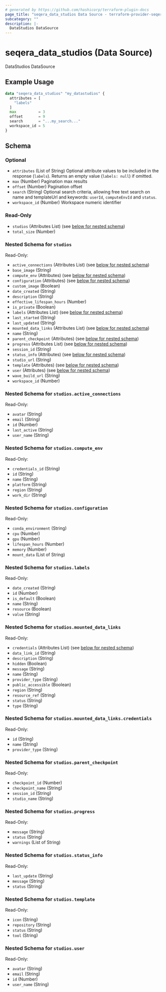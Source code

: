 ```yaml
---
# generated by https://github.com/hashicorp/terraform-plugin-docs
page_title: "seqera_data_studios Data Source - terraform-provider-seqera"
subcategory: ""
description: |-
  DataStudios DataSource
---
```


# seqera_data_studios (Data Source)

DataStudios DataSource

## Example Usage

```terraform
data "seqera_data_studios" "my_datastudios" {
  attributes = [
    "labels"
  ]
  max          = 3
  offset       = 9
  search       = "...my_search..."
  workspace_id = 5
}
```

<!-- schema generated by tfplugindocs -->
## Schema

### Optional

- `attributes` (List of String) Optional attribute values to be included in the response (`labels`). Returns an empty value (`labels: null`) if omitted.
- `max` (Number) Pagination max results
- `offset` (Number) Pagination offset
- `search` (String) Optional search criteria, allowing free text search on name and templateUrl and keywords: `userId`, `computeEnvId` and `status`.
- `workspace_id` (Number) Workspace numeric identifier

### Read-Only

- `studios` (Attributes List) (see [below for nested schema](#nestedatt--studios))
- `total_size` (Number)

<a id="nestedatt--studios"></a>
### Nested Schema for `studios`

Read-Only:

- `active_connections` (Attributes List) (see [below for nested schema](#nestedatt--studios--active_connections))
- `base_image` (String)
- `compute_env` (Attributes) (see [below for nested schema](#nestedatt--studios--compute_env))
- `configuration` (Attributes) (see [below for nested schema](#nestedatt--studios--configuration))
- `custom_image` (Boolean)
- `date_created` (String)
- `description` (String)
- `effective_lifespan_hours` (Number)
- `is_private` (Boolean)
- `labels` (Attributes List) (see [below for nested schema](#nestedatt--studios--labels))
- `last_started` (String)
- `last_updated` (String)
- `mounted_data_links` (Attributes List) (see [below for nested schema](#nestedatt--studios--mounted_data_links))
- `name` (String)
- `parent_checkpoint` (Attributes) (see [below for nested schema](#nestedatt--studios--parent_checkpoint))
- `progress` (Attributes List) (see [below for nested schema](#nestedatt--studios--progress))
- `session_id` (String)
- `status_info` (Attributes) (see [below for nested schema](#nestedatt--studios--status_info))
- `studio_url` (String)
- `template` (Attributes) (see [below for nested schema](#nestedatt--studios--template))
- `user` (Attributes) (see [below for nested schema](#nestedatt--studios--user))
- `wave_build_url` (String)
- `workspace_id` (Number)

<a id="nestedatt--studios--active_connections"></a>
### Nested Schema for `studios.active_connections`

Read-Only:

- `avatar` (String)
- `email` (String)
- `id` (Number)
- `last_active` (String)
- `user_name` (String)


<a id="nestedatt--studios--compute_env"></a>
### Nested Schema for `studios.compute_env`

Read-Only:

- `credentials_id` (String)
- `id` (String)
- `name` (String)
- `platform` (String)
- `region` (String)
- `work_dir` (String)


<a id="nestedatt--studios--configuration"></a>
### Nested Schema for `studios.configuration`

Read-Only:

- `conda_environment` (String)
- `cpu` (Number)
- `gpu` (Number)
- `lifespan_hours` (Number)
- `memory` (Number)
- `mount_data` (List of String)


<a id="nestedatt--studios--labels"></a>
### Nested Schema for `studios.labels`

Read-Only:

- `date_created` (String)
- `id` (Number)
- `is_default` (Boolean)
- `name` (String)
- `resource` (Boolean)
- `value` (String)


<a id="nestedatt--studios--mounted_data_links"></a>
### Nested Schema for `studios.mounted_data_links`

Read-Only:

- `credentials` (Attributes List) (see [below for nested schema](#nestedatt--studios--mounted_data_links--credentials))
- `data_link_id` (String)
- `description` (String)
- `hidden` (Boolean)
- `message` (String)
- `name` (String)
- `provider_type` (String)
- `public_accessible` (Boolean)
- `region` (String)
- `resource_ref` (String)
- `status` (String)
- `type` (String)

<a id="nestedatt--studios--mounted_data_links--credentials"></a>
### Nested Schema for `studios.mounted_data_links.credentials`

Read-Only:

- `id` (String)
- `name` (String)
- `provider_type` (String)



<a id="nestedatt--studios--parent_checkpoint"></a>
### Nested Schema for `studios.parent_checkpoint`

Read-Only:

- `checkpoint_id` (Number)
- `checkpoint_name` (String)
- `session_id` (String)
- `studio_name` (String)


<a id="nestedatt--studios--progress"></a>
### Nested Schema for `studios.progress`

Read-Only:

- `message` (String)
- `status` (String)
- `warnings` (List of String)


<a id="nestedatt--studios--status_info"></a>
### Nested Schema for `studios.status_info`

Read-Only:

- `last_update` (String)
- `message` (String)
- `status` (String)


<a id="nestedatt--studios--template"></a>
### Nested Schema for `studios.template`

Read-Only:

- `icon` (String)
- `repository` (String)
- `status` (String)
- `tool` (String)


<a id="nestedatt--studios--user"></a>
### Nested Schema for `studios.user`

Read-Only:

- `avatar` (String)
- `email` (String)
- `id` (Number)
- `user_name` (String)
